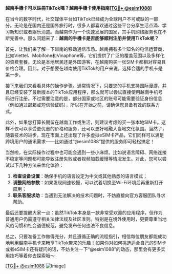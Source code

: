**越南手機卡可以註冊TikTok嗎？越南手機卡使用指南[[TG💪+ @esim1088](https://t.me/s/esim1088)]**

在当今的数字时代，社交媒体平台如TikTok已经成为全球用户不可或缺的一部分。无论是在国内还是国外旅行时，很多人都喜欢通过这些平台分享生活点滴、学习新知识或者娱乐消遣。而越南作为一个快速发展的国家，其手机网络服务也在不断完善中。那么问题来了：**越南的手機卡是否能够顺利注册并使用TikTok呢？**

首先，让我们来了解一下越南的移动通信市场。越南拥有多个知名的电信运营商，比如Viettel、Mobifone和Vinaphone等，它们提供了广泛的覆盖范围以及多样化的资费套餐。无论是本地居民还是外国游客，在越南购买一张SIM卡都相对容易且价格合理。因此，对于想要在越南使用TikTok的用户来说，选择合适的手机卡是第一步。

接下来我们来看看具体的操作步骤。通常情况下，只要您的手机支持国际漫游，并且已经安装了最新版本的TikTok应用程序，那么就可以尝试直接使用越南手机号码进行注册。不过需要注意的是，部分国家或地区的账号可能需要验证身份信息（例如通过邮箱或短信验证码），所以在开始之前，请确保您具备有效的联系方式。

此外，如果您打算长期留在越南工作或生活，则建议考虑购买一张本地SIM卡。这样不仅可以享受更优惠的价格和服务，还可以更好地融入当地文化氛围。当然了，随着技术的进步，现在市面上还出现了许多虚拟eSIM卡产品，它们同样可以满足跨境用户的通讯需求——比如通过“@esim1088”提供的服务即可轻松搞定！

当然啦，在实际操作过程中也可能会遇到一些小麻烦。比如说语言障碍、网络连接不稳定等问题都可能导致注册失败或者视频加载缓慢等情况发生。对此，您可以尝试以下几种方法来优化体验：

1. **检查设备设置**：确保手机的语言设定为中文或其他熟悉的语言模式；
2. **调整网络参数**：如果发现网速较慢，可以试着切换至Wi-Fi环境后再重新打开应用；
3. **联系客服求助**：当遇到无法解决的技术问题时，不妨直接向官方客服团队寻求帮助。

最后还要提醒大家一点：虽然TikTok本身是一款非常受欢迎的应用程序，但作为普通用户仍需遵守相关法律法规及社区准则。特别是在境外使用时，更要尊重当地风俗习惯和社会道德规范，避免发布任何违法不良信息。

总之，只要准备工作做得充分，并且遵循正确的流程指引，相信每位朋友都能成功地利用越南手机卡来畅享TikTok带来的乐趣！如果你对如何挑选适合自己的SIM卡或者eSIM卡还有疑问的话，不妨关注一下“@esim1088”的动态，那里会有更多实用技巧等着你去探索哦～

[[TG💪+ @esim1088](https://t.me/s/esim1088) ![Image](https://i.postimg.cc/4NQfJmqS/Snipaste-2025-05-13-00-14-12.png)]